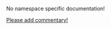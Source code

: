 No namespace specific documentation!

[Please add commentary!](https://github.com/arrdem/grimoire/edit/master/_includes/1.6.0/clojure.pprint/index.md)

